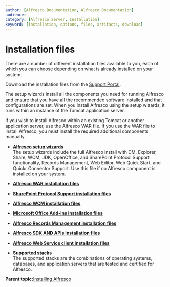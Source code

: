 ```yaml
---
author: [Alfresco Documentation, Alfresco Documentation]
audience: 
category: [Alfresco Server, Installation]
keyword: [installation, options, files, artifacts, download]
---
```


# Installation files

There are a number of different installation files available to you, each of which you can choose depending on what is already installed on your system.

Download the installation files from the [Support Portal](http://support.alfresco.com).

The setup wizards install all the components you need for running Alfresco and ensure that you have all the recommended software installed and that configurations are set. When you install Alfresco using the setup wizards, it runs within an instance of the Tomcat application server.

If you wish to install Alfresco within an existing Tomcat or another application server, use the Alfresco WAR file. If you use the WAR file to install Alfresco, you must install the required additional components manually.

-   **[Alfresco setup wizards](../concepts/what-to-install-setupwiz.md)**  
The setup wizards include the full Alfresco install with DM, Explorer, Share, WCM, JDK, OpenOffice, and SharePoint Protocol Support functionality, Records Management, Web Editor, Web Quick Start, and Quickr Connector Support. Use this file if no Alfresco component is installed on your system.
-   **[Alfresco WAR installation files](../concepts/what-to-install-war.md)**  

-   **[SharePoint Protocol Support installation files](../concepts/what-to-install-spp.md)**  

-   **[Alfresco WCM installation files](../concepts/what-to-install-wcm.md)**  

-   **[Microsoft Office Add-ins installation files](../concepts/what-to-install-msaddins.md)**  

-   **[Alfresco Records Management installation files](../concepts/what-to-install-rm.md)**  

-   **[Alfresco SDK AND APIs installation files](../concepts/what-to-install-SDK.md)**  

-   **[Alfresco Web Service client installation files](../concepts/what-to-install-webserviceclient.md)**  

-   **[Supported stacks](../concepts/alf3-supported-stacks.md)**  
The supported stacks are the combinations of operating systems, databases, and application servers that are tested and certified for Alfresco.

**Parent topic:**[Installing Alfresco](../concepts/ch-install.md)

